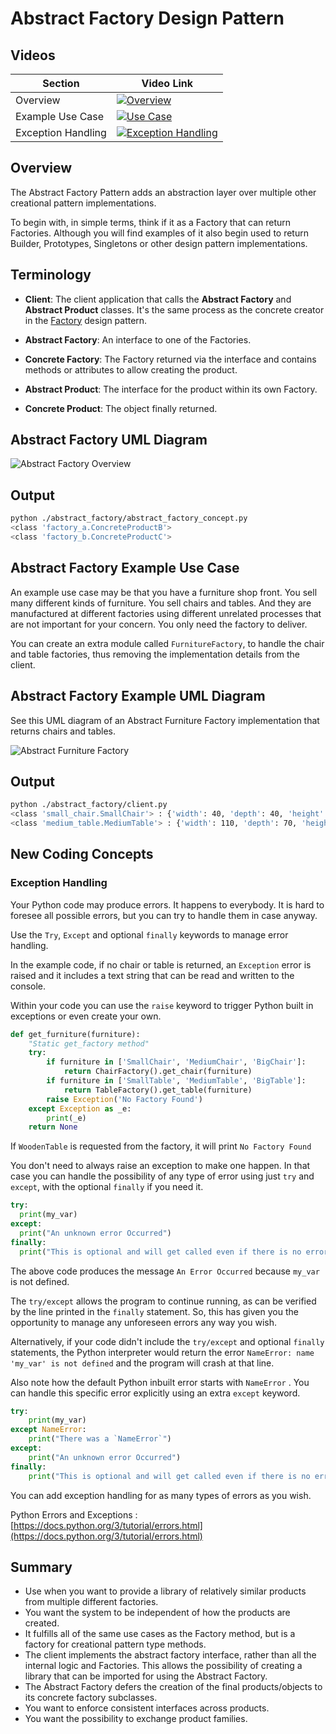 # Abstract Factory Design Pattern

## Videos

Section | Video Link
-|-
Overview | <a id="ytVideoLink" href="https://youtu.be/eXNLpSQjCzU" target="_blank" title="Overview"><img src="/img/yt_btn_sm.gif" alt="Overview"/></a> 
Example Use Case | <a id="ytVideoLink" href="https://youtu.be/H18COAHTdVs" target="_blank" title="Use Case"><img src="/img/yt_btn_sm.gif" alt="Use Case"/></a> 
Exception Handling | <a id="ytVideoLink" href="https://youtu.be/jOxJSA3sxcQ" target="_blank" title="ABCMeta"><img src="/img/yt_btn_sm.gif" alt="Exception Handling"/></a> 

## Overview

The Abstract Factory Pattern adds an abstraction layer over multiple other creational pattern implementations.

To begin with, in simple terms, think if it as a Factory that can return Factories. Although you will find examples of it also begin used to return Builder, Prototypes, Singletons or other design pattern implementations.

## Terminology

* **Client**: The client application that calls the **Abstract Factory** and **Abstract Product** classes. It's the same process as the concrete creator in the [Factory](/factory#terminology) design pattern.

* **Abstract Factory**: An interface to one of the Factories.

* **Concrete Factory**: The Factory returned via the interface and contains methods or attributes to allow creating the product.

* **Abstract Product**: The interface for the product within its own Factory.

* **Concrete Product**: The object finally returned.

## Abstract Factory UML Diagram

![Abstract Factory Overview](/img/abstract_factory_concept.svg)

## Output

``` bash
python ./abstract_factory/abstract_factory_concept.py
<class 'factory_a.ConcreteProductB'>
<class 'factory_b.ConcreteProductC'>
```

## Abstract Factory Example Use Case

An example use case may be that you have a furniture shop front. You sell many different kinds of furniture. You sell chairs and tables. And they are manufactured at different factories using different unrelated processes that are not important for your concern. You only need the factory to deliver.

You can create an extra module called `FurnitureFactory`, to handle the chair and table factories, thus removing the implementation details from the client.

## Abstract Factory Example UML Diagram

See this UML diagram of an Abstract Furniture Factory implementation that returns chairs and tables.

![Abstract Furniture Factory](/img/abstract_furniture_factory.svg)

## Output

``` bash
python ./abstract_factory/client.py
<class 'small_chair.SmallChair'> : {'width': 40, 'depth': 40, 'height': 40}
<class 'medium_table.MediumTable'> : {'width': 110, 'depth': 70, 'height': 60}
```

## New Coding Concepts

### Exception Handling

Your Python code may produce errors. It happens to everybody. It is hard to foresee all possible errors, but you can try to handle them in case anyway.

Use the `Try`, `Except` and optional `finally` keywords to manage error handling.

In the example code, if no chair or table is returned, an `Exception` error is raised and it includes a text string that can be read and written to the console.

Within your code you can use the `raise` keyword to trigger Python built in exceptions or even create your own.

``` python
def get_furniture(furniture):
    "Static get_factory method"
    try:
        if furniture in ['SmallChair', 'MediumChair', 'BigChair']:
            return ChairFactory().get_chair(furniture)
        if furniture in ['SmallTable', 'MediumTable', 'BigTable']:
            return TableFactory().get_table(furniture)
        raise Exception('No Factory Found')
    except Exception as _e:
        print(_e)
    return None
```

If `WoodenTable` is requested from the factory, it will print `No Factory Found`

You don't need to always raise an exception to make one happen. In that case you can handle the possibility of any type of error using just `try` and `except`, with the optional `finally` if you need it.

``` python
try:
  print(my_var)
except:
  print("An unknown error Occurred")
finally:
  print("This is optional and will get called even if there is no error")
```

The above code produces the message `An Error Occurred` because `my_var` is not defined. 

The `try/except` allows the program to continue running, as can be verified by the line printed in the `finally` statement. So, this has given you the opportunity to manage any unforeseen errors any way you wish.

Alternatively, if your code didn't include the `try/except` and optional `finally` statements, the Python interpreter would return the error `NameError: name 'my_var' is not defined` and the program will crash at that line.

Also note how the default Python inbuilt error starts with `NameError` . You can handle this specific error explicitly using an extra `except` keyword.

``` python
try:
    print(my_var)
except NameError:
    print("There was a `NameError`")
except:
    print("An unknown error Occurred")
finally:
    print("This is optional and will get called even if there is no error")

```

You can add exception handling for as many types of errors as you wish.

Python Errors and Exceptions : [https://docs.python.org/3/tutorial/errors.html](https://docs.python.org/3/tutorial/errors.html)

## Summary

* Use when you want to provide a library of relatively similar products from multiple different factories.
* You want the system to be independent of how the products are created.
* It fulfills all of the same use cases as the Factory method, but is a factory for creational pattern type methods.
* The client implements the abstract factory interface, rather than all the internal logic and Factories. This allows the possibility of creating a library that can be imported for using the Abstract Factory.
* The Abstract Factory defers the creation of the final products/objects to its concrete factory subclasses. 
* You want to enforce consistent interfaces across products.
* You want the possibility to exchange product families.
